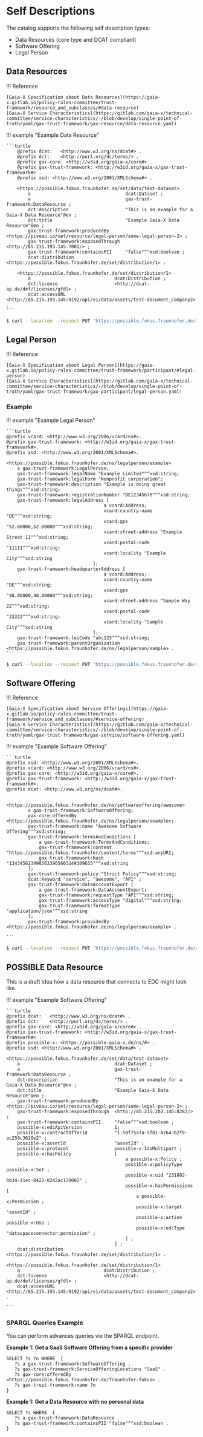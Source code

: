 # Self Descriptions

The catalog supports the following self description types:

- Data Resources (core type and DCAT compliant)
- Software Offering
- Legal Person


## Data Resources

!!! Reference

    [Gaia-X Specification about Data Resources](https://gaia-x.gitlab.io/policy-rules-committee/trust-framework/resource_and_subclasses/#data-resource)  
    [Gaia-X Service Characteristics](https://gitlab.com/gaia-x/technical-committee/service-characteristics/-/blob/develop/single-point-of-truth/yaml/gax-trust-framework/gax-resource/data-resource.yaml)


!!! example "Example Data Resource"

    ```turtle
        @prefix dcat:   <http://www.w3.org/ns/dcat#> .
        @prefix dct:    <http://purl.org/dc/terms/> .
        @prefix gax-core: <http://w3id.org/gaia-x/core#> .
        @prefix gax-trust-framework: <http://w3id.org/gaia-x/gax-trust-framework#> .
        @prefix xsd: <http://www.w3.org/2001/XMLSchema#> .

        <https://possible.fokus.fraunhofer.de/set/data/test-dataset>
            a                                   dcat:Dataset ;
            a                                   gax-trust-framework:DataResource ;
            dct:description                     "This is an example for a Gaia-X Data Resource"@en ;
            dct:title                           "Example Gaia-X Data Resource"@en ;
            gax-trust-framework:producedBy      <https://piveau.io/set/resource/legal-person/some-legal-person-2> ;
            gax-trust-framework:exposedThrough  <http://85.215.193.145:7081/> ;
            gax-trust-framework:containsPII     "false"^^xsd:boolean ;
            dcat:distribution                   <https://possible.fokus.fraunhofer.de/set/distribution/1> .

        <https://possible.fokus.fraunhofer.de/set/distribution/1>
            a                               dcat:Distribution ;
            dct:license                     <http://dcat-ap.de/def/licenses/gfdl> ;
            dcat:accessURL                  <http://85.215.193.145:9192/api/v1/data/assets/test-document_company2> .
    ```

``` sh
$ curl --location --request PUT 'https://possible.fokus.fraunhofer.de/api/hub/repo/test-provider/datasets/origin?originalId=test-data-resource' --header 'Content-Type: text/turtle' --header 'Authorization: Bearer <token>' 
```


## Legal Person


!!! Reference

    [Gaia-X Specification about Legal Person](https://gaia-x.gitlab.io/policy-rules-committee/trust-framework/participant/#legal-person)  
    [Gaia-X Service Characteristics](https://gitlab.com/gaia-x/technical-committee/service-characteristics/-/blob/develop/single-point-of-truth/yaml/gax-trust-framework/gax-participant/legal-person.yaml)



### Example

!!! example "Example Legal Person"

    ```turtle
    @prefix vcard: <http://www.w3.org/2006/vcard/ns#>.
    @prefix gax-trust-framework: <http://w3id.org/gaia-x/gax-trust-framework#>.
    @prefix xsd: <http://www.w3.org/2001/XMLSchema#>.

    <https://possible.fokus.fraunhofer.de/ns/legalperson/example>
        a gax-trust-framework:LegalPerson;
        gax-trust-framework:legalName "Example Limited"^^xsd:string;
        gax-trust-framework:legalForm "Nonprofit corporation";
        gax-trust-framework:description "Example is doing great things"^^xsd:string;
        gax-trust-framework:registrationNumber "DE12345678"^^xsd:string;
        gax-trust-framework:legalAddress [
                                        a vcard:Address;
                                        vcard:country-name "DE"^^xsd:string;
                                        vcard:gps "52.00000,52.00000"^^xsd:string;
                                        vcard:street-address "Example Street 11"^^xsd:string;
                                        vcard:postal-code "11111"^^xsd:string;
                                        vcard:locality "Example City"^^xsd:string
                                    ];
        gax-trust-framework:headquarterAddress [
                                        a vcard:Address;
                                        vcard:country-name "DE"^^xsd:string;
                                        vcard:gps "48.00000,48.00000"^^xsd:string;
                                        vcard:street-address "Sample Way 22"^^xsd:string;
                                        vcard:postal-code "22222"^^xsd:string;
                                        vcard:locality "Sample City"^^xsd:string
                                    ];
        gax-trust-framework:leiCode "abc123"^^xsd:string;
        gax-trust-framework:parentOrganization <https://possible.fokus.fraunhofer.de/ns/legalperson/sample> .
    ```

``` sh
$ curl --location --request PUT 'https://possible.fokus.fraunhofer.de/api/hub/repo/resources/legal-person?id=example' --header 'Content-Type: text/turtle' --header 'Authorization: Bearer <token>' 
```


## Software Offering

!!! Reference

    [Gaia-X Specification about Service Offerings](https://gaia-x.gitlab.io/policy-rules-committee/trust-framework/service_and_subclasses/#service-offering)  
    [Gaia-X Service Characteristics](https://gitlab.com/gaia-x/technical-committee/service-characteristics/-/blob/develop/single-point-of-truth/yaml/gax-trust-framework/gax-service/software-offering.yaml)



!!! example "Example Software Offering"

    ```turtle
    @prefix xsd: <http://www.w3.org/2001/XMLSchema#>.
    @prefix vcard: <http://www.w3.org/2006/vcard/ns#>.
    @prefix gax-core: <http://w3id.org/gaia-x/core#>.
    @prefix gax-trust-framework: <http://w3id.org/gaia-x/gax-trust-framework#>.
    @prefix dcat: <http://www.w3.org/ns/dcat#>.


    <https://possible.fokus.fraunhofer.de/ns/softwareoffering/awesome>
            a gax-trust-framework:SoftwareOffering;
            gax-core:offeredBy <https://possible.fokus.fraunhofer.de/ns/legalperson/example>;
            gax-trust-framework:name "Awesome Software Offering"^^xsd:string;
            gax-trust-framework:termsAndConditions [
                a gax-trust-framework:TermsAndConditions;
                gax-trust-framework:content "https://possible.fokus.fraunhofer/content/terms"^^xsd:anyURI;
                gax-trust-framework:hash "1343456234985623905603249309655"^^xsd:string
            ];
            gax-trust-framework:policy "Strict Policy"^^xsd:string;
            dcat:keyword "service", "awesome", "API" ;
            gax-trust-framework:dataAccountExport [
                a gax-trust-framework:DataAccountExport;
                gax-trust-framework:requestType "API"^^xsd:string;
                gax-trust-framework:accessType "digital"^^xsd:string;
                gax-trust-framework:formatType "application/json"^^xsd:string
            ];
            gax-trust-framework:providedBy <https://possible.fokus.fraunhofer.de/ns/legalperson/example> .

    ```


``` sh
$ curl --location --request PUT 'https://possible.fokus.fraunhofer.de/api/hub/repo/resources/software-offering?id=example' --header 'Content-Type: text/turtle' --header 'Authorization: Bearer <token>' 
```


## POSSIBLE Data Resource

This is a draft idea how a data resource that connects to EDC might look like.

!!! example "Example Software Offering"

    ```turtle
    @prefix dcat:   <http://www.w3.org/ns/dcat#> .
    @prefix dct:    <http://purl.org/dc/terms/> .
    @prefix gax-core: <http://w3id.org/gaia-x/core#> .
    @prefix gax-trust-framework: <http://w3id.org/gaia-x/gax-trust-framework#> .
    @prefix possible-x: <https://possible-gaia-x.de/ns/#> .
    @prefix xsd: <http://www.w3.org/2001/XMLSchema#> .

    <https://possible.fokus.fraunhofer.de/set/data/test-dataset>
        a                                   dcat:Dataset ;
        a                                   gax-trust-framework:DataResource ;
        dct:description                     "This is an example for a Gaia-X Data Resource"@en ;
        dct:title                           "Example Gaia-X Data Resource"@en ;
        gax-trust-framework:producedBy      <https://piveau.io/set/resource/legal-person/some-legal-person-2> ;
        gax-trust-framework:exposedThrough  <http://85.215.202.146:8282/> ;
        gax-trust-framework:containsPII     "false"^^xsd:boolean ;
        possible-x:edcApiVersion            1;
        possible-x:contractOfferId          "1:50f75a7a-5f81-4764-b2f9-ac258c3628e2" ;
        possible-x:assetId                  "assetId" ;
        possible-x:protocol                 possible-x:IdsMultipart ;  
        possible-x:hasPolicy                [
                                                a possible-x:Policy ;
                                                possible-x:policyType possible-x:Set ;
                                                possible-x:uid "231802-bb34-11ec-8422-0242ac120002" ;
                                                possible-x:hasPermissions [
                                                    a possible-x:Permission ;
                                                    possible-x:target "assetId" ;
                                                    possible-x:action possible-x:Use ;
                                                    possible-x:edcType "dataspaceconnector:permission" ;
                                                ] ;
                                            ] ;
        dcat:distribution                   <https://possible.fokus.fraunhofer.de/set/distribution/1> .

    <https://possible.fokus.fraunhofer.de/set/distribution/1>
        a                               dcat:Distribution ;
        dct:license                     <http://dcat-ap.de/def/licenses/gfdl> ;
        dcat:accessURL                  <http://85.215.193.145:9192/api/v1/data/assets/test-document_company2> .

    ```




### SPARQL Queries Example

You can perform advances queries vie the SPARQL endpoint.

**Example 1: Get a SaaS Software Offering from a specific provider**

```sparql
SELECT ?s ?n WHERE  {
   ?s a gax-trust-framework:SoftwareOffering .
   ?s gax-trust-framework:ServiceOfferingLocations "SaaS" .
   ?s gax-core:offeredBy <https://possible.fokus.fraunhofer.de/fraunhofer-fokus> .
   ?s gax-trust-framework:name ?n
}
```


**Example 1: Get a Data Resource with no personal data**

```sparql
SELECT ?s WHERE  {
   ?s a gax-trust-framework:DataResource .
   ?s gax-trust-framework:containsPII "false"^^xsd:boolean .
}

```

